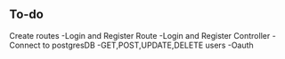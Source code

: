 ## To-do
Create routes 
    -Login and Register Route
    -Login and Register Controller 
    - Connect to postgresDB
    -GET,POST,UPDATE,DELETE  users
    -Oauth